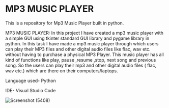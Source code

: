 # MP3 MUSIC PLAYER
This is a repository for Mp3 Music Player built in python.

MP3 MUSIC PLAYER: In this project I have created a mp3 music player with a simple GUI using tkinter standard GUI library and pygame library in python.
In this task I have made a mp3 music player through which users can play their MP3 files and other digital audio files like flac, wav etc. without having to purchase a physical MP3 Player. This music player has all kind of functions like play, pause ,resume ,stop, next song and previous song. So the users can play their mp3 and other digital audio files ( flac, wav etc.) which are there on their computers/laptops.

Language used- Python

IDE- Visual Studio Code

![Screenshot (5408)](https://user-images.githubusercontent.com/108586386/184544881-c38cba00-e818-4aea-b5fd-336fe91442b7.png)
